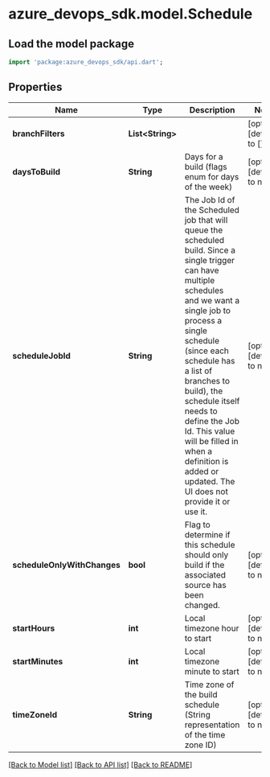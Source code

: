 # azure_devops_sdk.model.Schedule

## Load the model package
```dart
import 'package:azure_devops_sdk/api.dart';
```

## Properties
Name | Type | Description | Notes
------------ | ------------- | ------------- | -------------
**branchFilters** | **List&lt;String&gt;** |  | [optional] [default to []]
**daysToBuild** | **String** | Days for a build (flags enum for days of the week) | [optional] [default to null]
**scheduleJobId** | **String** | The Job Id of the Scheduled job that will queue the scheduled build. Since a single trigger can have multiple schedules and we want a single job to process a single schedule (since each schedule has a list of branches to build), the schedule itself needs to define the Job Id. This value will be filled in when a definition is added or updated.  The UI does not provide it or use it. | [optional] [default to null]
**scheduleOnlyWithChanges** | **bool** | Flag to determine if this schedule should only build if the associated source has been changed. | [optional] [default to null]
**startHours** | **int** | Local timezone hour to start | [optional] [default to null]
**startMinutes** | **int** | Local timezone minute to start | [optional] [default to null]
**timeZoneId** | **String** | Time zone of the build schedule (String representation of the time zone ID) | [optional] [default to null]

[[Back to Model list]](../README.md#documentation-for-models) [[Back to API list]](../README.md#documentation-for-api-endpoints) [[Back to README]](../README.md)


